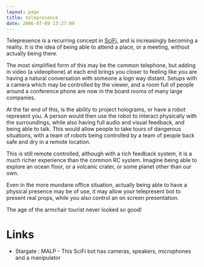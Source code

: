 ```yaml
---
layout: page
title: telepresence
date: 2006-07-09 13:27:09
---
```

<p>Telepresence is a recurring concept in <a href="/wiki/scifi.html" title="scifi">SciFi</a>, and is increasingly becoming a reality. It is the idea of being able to attend a place, or a meeting, without actually being there.
</p>
<p>The most simplified form of this may be the common telephone, but adding in video (a videophone) at each end brings you closer to feeling like you are having a natural conversation with someone a logn way distant. Setups with a camera which may be controlled by the viewer, and a room full of people around a conference phone are now in the board rooms of many large companies.
</p>
<p>At the far end of this, is the ability to project holograms, or have a robot represent you. A person would then use the robot to interact physically with the surroundings, while also having full audio and visual feedback, and being able to talk. This would allow people to take tours of dangerous situations, with a team of robots being controlled by a team of people back safe and dry in a remote location.
</p>
<p>This is still remote controlled, although with a rich feedback system, it is a much richer experience than the common RC system. Imagine being able to explore an ocean floor, or a volcanic crater, or some planet other than our own.
</p>
<p>Even in the more mundane office situation, actually being able to have a physical presence may be of use, it may allow your telepresent bot to present real props, while you also control an on screen presentation.
</p>
<p>The age of the armchair tourist never looked so good!
</p>
<h1 id="Links">Links</h1>
<ul><li> Stargate : MALP - This SciFi bot has cameras, speakers, microphones and a manipulator
</li></ul><p>
</p>
